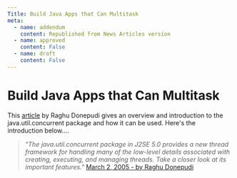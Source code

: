 ```yaml
---
Title: Build Java Apps that Can Multitask
meta:
  - name: addendum
    content: Republished from News Articles version
  - name: approved
    content: False
  - name: draft
    content: False
---
```

# Build Java Apps that Can Multitask

This [article](http://www.devx.com/java/article/27439) by Raghu Donepudi gives an overview and introduction to the java.util.concurrent package and how it can be used. Here's the introduction below....

> *"The java.util.concurrent package in J2SE 5.0 provides a new thread framework for handling many of the low-level details associated with creating, executing, and managing threads. Take a closer look at its important features."*
> [March 2, 2005 - by Raghu Donepudi](http://www.devx.com/java/article/27439)
